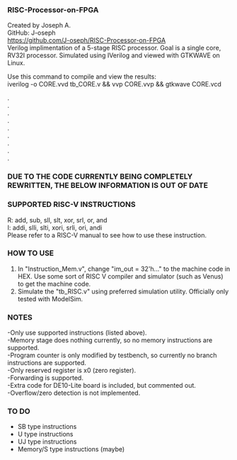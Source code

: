 ### RISC-Processor-on-FPGA ###
Created by Joseph A.    
GitHub: J-oseph   
https://github.com/J-oseph/RISC-Processor-on-FPGA      
Verilog implimentation of a 5-stage RISC processor. Goal is a single core, RV32I processor.
Simulated using IVerilog and viewed with GTKWAVE on Linux.

Use this command to compile and view the results:   
  iverilog -o CORE.vvd tb_CORE.v && vvp CORE.vvp && gtkwave CORE.vcd   
    
.   
.   
.   
.   
.   
.   
.   
.   
. 
### DUE TO THE CODE CURRENTLY BEING COMPLETELY REWRITTEN, THE BELOW INFORMATION IS OUT OF DATE ###
### SUPPORTED RISC-V INSTRUCTIONS ###
R: add, sub, sll, slt, xor, srl, or, and   
I: addi, slli, slti, xori, srli, ori, andi  
Please refer to a RISC-V manual to see how to use these instruction.

### HOW TO USE ###
1. In "Instruction_Mem.v", change "im_out = 32'h..." to the machine code in HEX. Use some sort of RISC V compiler and simulator (such as Venus) to get the machine code.
2. Simulate the "tb_RISC.v" using preferred simulation utility. Officially only tested with ModelSim.

### NOTES ###
-Only use supported instructions (listed above).   
-Memory stage does nothing currently, so no memory instructions are supported.   
-Program counter is only modified by testbench, so currently no branch instructions are supported.   
-Only reserved register is x0 (zero register).   
-Forwarding is supported.    
-Extra code for DE10-Lite board is included, but commented out.   
-Overflow/zero detection is not implemented.    

### TO DO ###
+ SB type instructions    
+ U  type instructions    
+ UJ type instructions    
+ Memory/S type instructions (maybe)  

